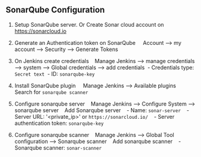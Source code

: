 ## SonarQube Configuration 

1. Setup SonarQube server.
        Or Create Sonar cloud account on https://sonarcloud.io
3. Generate an Authentication token on SonarQube
    Account --> my account --> Security --> Generate Tokens 

4. On Jenkins create credentials 
   Manage Jenkins --> manage credentials --> system --> Global credentials --> add credentials
 - Credentials type: `Secret text`
 - ID: `sonarqube-key`

5. Install SonarQube plugin
    Manage Jenkins --> Available plugins 
    Search for `sonarqube scanner`

6. Configure sonarqube server 
   Manage Jenkins --> Configure System --> sonarqube server 
   Add Sonarqube server 
   - Name: `sonar-server`
   - Server URL: '<private_ip>'
           or `https://sonarcloud.io/`
   - Server authentication token: `sonarqube-key`

7. Configure sonarqube scanner 
   Manage Jenkins --> Global Tool configuration --> Sonarqube scanner 
   Add sonarqube scanner 
   - Sonarqube scanner: `sonar-scanner`

